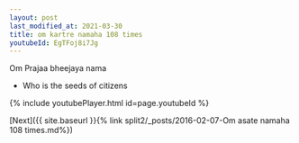 ```yaml
---
layout: post
last_modified_at: 2021-03-30
title: om kartre namaha 108 times
youtubeId: EgTFoj8i7Jg
---
```

 
 
Om Prajaa bheejaya nama 
 
 -  Who is the seeds of citizens 
 
  
 
  
 
 
 
 
 
 


{% include youtubePlayer.html id=page.youtubeId %}
 
[Next]({{ site.baseurl }}{% link  split2/_posts/2016-02-07-Om asate namaha 108 times.md%})
 
